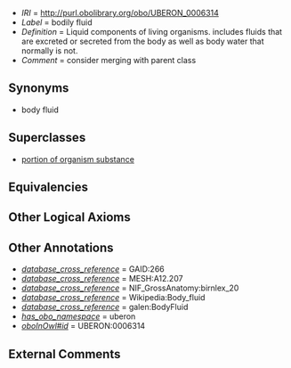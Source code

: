  * *IRI* = http://purl.obolibrary.org/obo/UBERON_0006314
 * *Label* = bodily fluid
 * *Definition* = Liquid components of living organisms. includes fluids that are excreted or secreted from the body as well as body water that normally is not.
 * *Comment* = consider merging with parent class

## Synonyms

 * body fluid

## Superclasses

 * [portion of organism substance](../../UBERON/63/UBERON_0000463.md)

## Equivalencies


## Other Logical Axioms


## Other Annotations

 * *[database_cross_reference](../../ef/oboInOwl#hasDbXref.md)* = GAID:266
 * *[database_cross_reference](../../ef/oboInOwl#hasDbXref.md)* = MESH:A12.207
 * *[database_cross_reference](../../ef/oboInOwl#hasDbXref.md)* = NIF_GrossAnatomy:birnlex_20
 * *[database_cross_reference](../../ef/oboInOwl#hasDbXref.md)* = Wikipedia:Body_fluid
 * *[database_cross_reference](../../ef/oboInOwl#hasDbXref.md)* = galen:BodyFluid
 * *[has_obo_namespace](../../ce/oboInOwl#hasOBONamespace.md)* = uberon
 * *[oboInOwl#id](../../id/oboInOwl#id.md)* = UBERON:0006314

## External Comments

